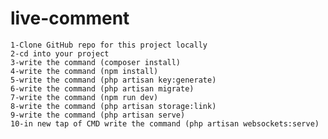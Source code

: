 # live-comment
    1-Clone GitHub repo for this project locally
    2-cd into your project
    3-write the command (composer install)
    4-write the command (npm install)
    5-write the command (php artisan key:generate)
    6-write the command (php artisan migrate)
    7-write the command (npm run dev)
    8-write the command (php artisan storage:link)
    9-write the command (php artisan serve)
    10-in new tap of CMD write the command (php artisan websockets:serve)
